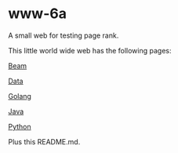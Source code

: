 # www-6a
A small web for testing page rank.

This little world wide web has the following pages:

[Beam](beam.md)

[Data](data.md)

[Golang](golang.md)

[Java](java.md)

[Python](python.md)

Plus this README.md.
